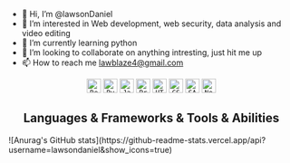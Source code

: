 - 👋 Hi, I’m @lawsonDaniel
- 👀 I’m interested in Web development, web security, data analysis and video editing
- 🌱 I’m currently learning python
- 💞️ I’m looking to collaborate on anything intresting, just hit me up
- 📫 How to reach me lawblaze4@gmail.com

<!---
lawsonDaniel/lawsonDaniel is a ✨ special ✨ repository because its `README.md` (this file) appears on your GitHub profile.
You can click the Preview link to take a look at your changes.
--->


<p align="center">
  <code><img title="React" height="25" src="https://github.com/zumrudu-anka/zumrudu-anka/blob/master/images/react-original.svg"></code>
  <code><img title="Python" height="25" src="https://github.com/zumrudu-anka/zumrudu-anka/blob/master/images/python-original.svg"></code>
  <code><img title="Javascript" height="25" src="https://github.com/zumrudu-anka/zumrudu-anka/blob/master/images/javascript.svg"></code>
  <code><img title="Problem Solving" height="25" src="https://github.com/zumrudu-anka/zumrudu-anka/blob/master/images/problemSolving.png"></code>
  <code><img title="HTML5" height="25" src="https://github.com/zumrudu-anka/zumrudu-anka/blob/master/images/html5.svg"></code>
  <code><img title="CSS" height="25" src="https://github.com/zumrudu-anka/zumrudu-anka/blob/master/images/css.svg"></code>
  <code><img title="SASS" height="25" src="https://github.com/zumrudu-anka/zumrudu-anka/blob/master/images/sass.svg"></code>
  <code><img title="Nodejs" height="25" src="https://upload.wikimedia.org/wikipedia/commons/thumb/d/d9/Node.js_logo.svg/1200px-Node.js_logo.svg.png"></code>

<h2 align="center">Languages & Frameworks & Tools & Abilities</h2>
![Anurag's GitHub stats](https://github-readme-stats.vercel.app/api?username=lawsondaniel&show_icons=true)
